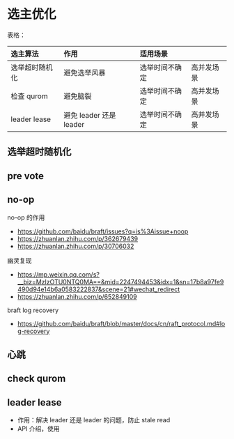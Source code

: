 选主优化
===

表格：

| 选主算法 | 作用 | 适用场景 | |
| :--- | :--- | :--- | :--- |
| 选举超时随机化 | 避免选举风暴 | 选举时间不确定 | 高并发场景 |
| 检查 qurom | 避免脑裂 | 选举时间不确定 | 高并发场景 |
| leader lease | 避免 leader 还是 leader | 选举时间不确定 | 高并发场景 |

选举超时随机化
---

pre vote
---

no-op
---

no-op 的作用

* https://github.com/baidu/braft/issues?q=is%3Aissue+noop
* https://zhuanlan.zhihu.com/p/362679439
* https://zhuanlan.zhihu.com/p/30706032

幽灵复现

* https://mp.weixin.qq.com/s?__biz=MzIzOTU0NTQ0MA==&mid=2247494453&idx=1&sn=17b8a97fe9490d94e14b6a0583222837&scene=21#wechat_redirect
* https://zhuanlan.zhihu.com/p/652849109

braft log recovery
* https://github.com/baidu/braft/blob/master/docs/cn/raft_protocol.md#log-recovery


心跳
---

check qurom
---

leader lease
---

* 作用：解决 leader 还是 leader 的问题，防止 stale read
* API 介绍，使用
